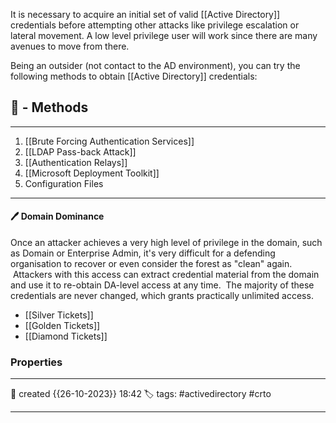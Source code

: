
It is necessary to acquire an initial set of valid [[Active Directory]] credentials before attempting other attacks like privilege escalation or lateral movement. A low level privilege user will work since there are many avenues to move from there.

Being an outsider (not contact to the AD environment), you can try the following methods to obtain [[Active Directory]] credentials:

## 🚀 - Methods
---
1. [[Brute Forcing Authentication Services]]
2. [[LDAP Pass-back Attack]]
3. [[Authentication Relays]]
4. [[Microsoft Deployment Toolkit]]
5. Configuration Files

---

#### 🖊️ Domain Dominance

Once an attacker achieves a very high level of privilege in the domain, such as Domain or Enterprise Admin, it's very difficult for a defending organisation to recover or even consider the forest as "clean" again.  Attackers with this access can extract credential material from the domain and use it to re-obtain DA-level access at any time.  The majority of these credentials are never changed, which grants practically unlimited access.

- [[Silver Tickets]]
- [[Golden Tickets]]
- [[Diamond Tickets]]


### Properties
---
📆 created   {{26-10-2023}} 18:42
🏷️ tags: #activedirectory   #crto 

---
